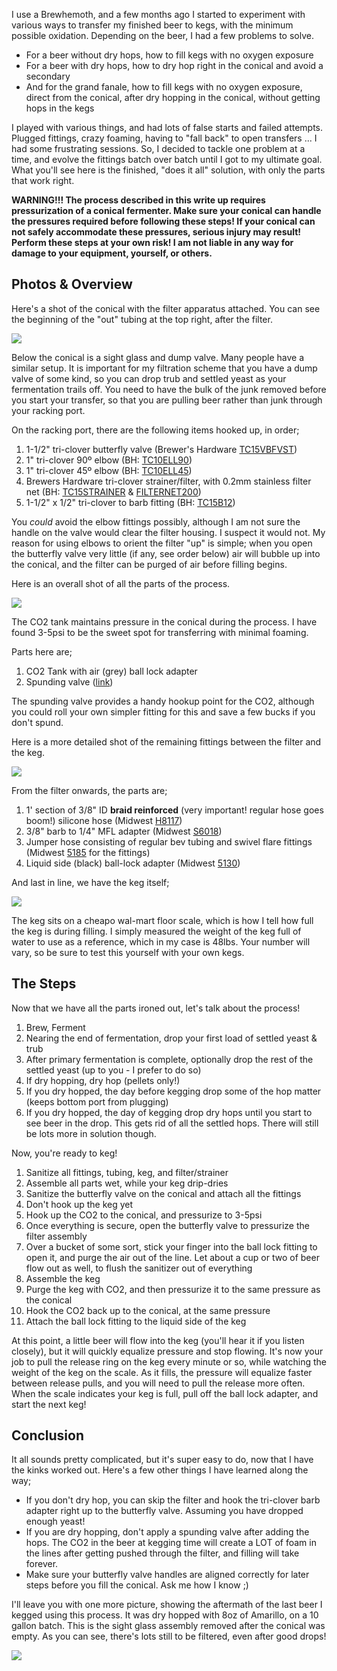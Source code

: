 I use a Brewhemoth, and a few months ago I started to experiment with various ways to transfer my finished beer to kegs, with the minimum possible oxidation. Depending on the beer, I had a few problems to solve.

* For a beer without dry hops, how to fill kegs with no oxygen exposure
* For a beer with dry hops, how to dry hop right in the conical and avoid a secondary
* And for the grand fanale, how to fill kegs with no oxygen exposure, direct from the conical, after dry hopping in the conical, without getting hops in the kegs

I played with various things, and had lots of false starts and failed attempts. Plugged fittings, crazy foaming, having to "fall back" to open transfers ... I had some frustrating sessions. So, I decided to tackle one problem at a time, and evolve the fittings batch over batch until I got to my ultimate goal. What you'll see here is the finished, "does it all" solution, with only the parts that work right.

**WARNING!!! The process described in this write up requires pressurization of a conical fermenter.
Make sure your conical can handle the pressures required before following these steps!
If your conical can not safely accommodate these pressures, serious injury may result!
Perform these steps at your own risk! I am not liable in any way for damage to your equipment, yourself, or others.**

## Photos & Overview

Here's a shot of the conical with the filter apparatus attached. You can see the beginning of the "out" tubing at the top right, after the filter.

![](http://seekerbeer.com/hbtalk/filter_transfer/02.jpg)

Below the conical is a sight glass and dump valve. Many people have a similar setup. It is important for my filtration scheme that you have a dump valve of some kind, so you can drop trub and settled yeast as your fermentation trails off. You need to have the bulk of the junk removed before you start your transfer, so that you are pulling beer rather than junk through your racking port.

On the racking port, there are the following items hooked up, in order;

1. 1-1/2" tri-clover butterfly valve (Brewer's Hardware [TC15VBFVST](https://www.brewershardware.com/1.5-Tri-Clover-Butterfly-Valve-Squeeze-Trigger-TC10VBFVST1.html))
2. 1" tri-clover 90º elbow (BH: [TC10ELL90](http://www.brewershardware.com/1-Tri-Clover-90-elbow.html))
3. 1" tri-clover 45º elbow (BH: [TC10ELL45](http://www.brewershardware.com/1-Tri-Clover-45-Elbow-TC10ELL45.html))
4. Brewers Hardware tri-clover strainer/filter, with 0.2mm stainless filter net (BH: [TC15STRAINER](http://www.brewershardware.com/FILTER1.html) & [FILTERNET200](http://www.brewershardware.com/0.2mm-Filter-Net.html))
5. 1-1/2" x 1/2" tri-clover to barb fitting (BH: [TC15B12](http://www.brewershardware.com/1.5-Tri-Clover-X-1-2-Hose-Barb.html))

You *could* avoid the elbow fittings possibly, although I am not sure the handle on the valve would clear the filter housing. I suspect it would not. My reason for using elbows to orient the filter "up" is simple; when you open the butterfly valve very little (if any, see order below) air will bubble up into the conical, and the filter can be purged of air before filling begins.

Here is an overall shot of all the parts of the process.

![](http://seekerbeer.com/hbtalk/filter_transfer/01.jpg)

The CO2 tank maintains pressure in the conical during the process. I have found 3-5psi to be the sweet spot for transferring with minimal foaming.

Parts here are;

1. CO2 Tank with air (grey) ball lock adapter 
2. Spunding valve ([link](http://brewhemoth.com/spunding-valve))

The spunding valve provides a handy hookup point for the CO2, although you could roll your own simpler fitting for this and save a few bucks if you don't spund.

Here is a more detailed shot of the remaining fittings between the filter and the keg.

![](http://seekerbeer.com/hbtalk/filter_transfer/03.jpg)

From the filter onwards, the parts are;

1. 1' section of 3/8" ID **braid reinforced** (very important! regular hose goes boom!) silicone hose (Midwest [H8117](http://www.midwestsupplies.com/3-8-reinforced-braided-silicone-silbrade-hose-per-foot.html))
2. 3/8" barb to 1/4" MFL adapter (Midwest [S6018](http://www.midwestsupplies.com/1-4-mfl-to-3-8-barb.html))
3. Jumper hose consisting of regular bev tubing and swivel flare fittings (Midwest [5185](http://www.midwestsupplies.com/barbed-swivel-nut-1-4-flare-5-16-barb-2.html) for the fittings)
4. Liquid side (black) ball-lock adapter (Midwest [5130](http://www.midwestsupplies.com/ball-lock-liquid-fitting-threaded.html))

And last in line, we have the keg itself;

![](http://seekerbeer.com/hbtalk/filter_transfer/04.jpg)

The keg sits on a cheapo wal-mart floor scale, which is how I tell how full the keg is during filling. I simply measured the weight of the keg full of water to use as a reference, which in my case is 48lbs. Your number will vary, so be sure to test this yourself with your own kegs.

## The Steps

Now that we have all the parts ironed out, let's talk about the process!

1. Brew, Ferment
2. Nearing the end of fermentation, drop your first load of settled yeast & trub
3. After primary fermentation is complete, optionally drop the rest of the settled yeast (up to you - I prefer to do so)
4. If dry hopping, dry hop (pellets only!)
5. If you dry hopped, the day before kegging drop some of the hop matter (keeps bottom port from plugging)
6. If you dry hopped, the day of kegging drop dry hops until you start to see beer in the drop. This gets rid of all the settled hops. There will still be lots more in solution though.

Now, you're ready to keg!

1. Sanitize all fittings, tubing, keg, and filter/strainer
2. Assemble all parts wet, while your keg drip-dries
3. Sanitize the butterfly valve on the conical and attach all the fittings
4. Don't hook up the keg yet
5. Hook up the CO2 to the conical, and pressurize to 3-5psi
6. Once everything is secure, open the butterfly valve to pressurize the filter assembly
7. Over a bucket of some sort, stick your finger into the ball lock fitting to open it, and purge the air out of the line. Let about a cup or two of beer flow out as well, to flush the sanitizer out of everything
8. Assemble the keg
9. Purge the keg with CO2, and then pressurize it to the same pressure as the conical
10. Hook the CO2 back up to the conical, at the same pressure
11. Attach the ball lock fitting to the liquid side of the keg

At this point, a little beer will flow into the keg (you'll hear it if you listen closely), but it will quickly equalize pressure and stop flowing. It's now your job to pull the release ring on the keg every minute or so, while watching the weight of the keg on the scale. As it fills, the pressure will equalize faster between release pulls, and you will need to pull the release more often. When the scale indicates your keg is full, pull off the ball lock adapter, and start the next keg!

## Conclusion

It all sounds pretty complicated, but it's super easy to do, now that I have the kinks worked out. Here's a few other things I have learned along the way;

* If you don't dry hop, you can skip the filter and hook the tri-clover barb adapter right up to the butterfly valve. Assuming you have dropped enough yeast!
* If you are dry hopping, don't apply a spunding valve after adding the hops. The CO2 in the beer at kegging time will create a LOT of foam in the lines after getting pushed through the filter, and filling will take forever.
* Make sure your butterfly valve handles are aligned correctly for later steps before you fill the conical. Ask me how I know ;)

I'll leave you with one more picture, showing the aftermath of the last beer I kegged using this process. It was dry hopped with 8oz of Amarillo, on a 10 gallon batch. This is the sight glass assembly removed after the conical was empty. As you can see, there's lots still to be filtered, even after good drops! 

![](http://seekerbeer.com/hbtalk/filter_transfer/05.jpg)
